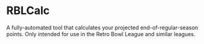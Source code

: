 # RBLCalc
A fully-automated tool that calculates your projected end-of-regular-season points. Only intended for use in the Retro Bowl League and similar leagues.
